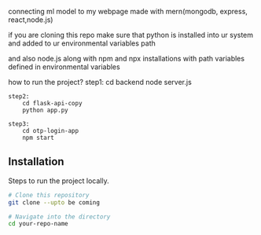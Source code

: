 connecting ml model to my webpage made with mern(mongodb, express, react,node.js)

if you are cloning this repo make sure that python is installed into ur system and added to ur environmental variables path

and also node.js along with npm and npx
installations with path variables defined in environmental variables


how to run the project?
	step1:
		cd backend
		node server.js
		
	step2:
		cd flask-api-copy
		python app.py

	step3:
		cd otp-login-app
		npm start

## Installation
Steps to run the project locally.

```bash
# Clone this repository
git clone --upto be coming

# Navigate into the directory
cd your-repo-name
